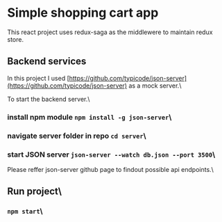 # Simple shopping cart app

This react project uses redux-saga as the middlewere to maintain redux store.

## Backend services
In this project I used [https://github.com/typicode/json-server](https://github.com/typicode/json-server) as a mock server.\

To start the backend server.\
### install npm module `npm install -g json-server`\
### navigate server folder in repo `cd server`\
### start JSON server `json-server --watch db.json --port 3500`\

Please reffer json-server github page to findout possible api endpoints.\ 

## Run project\
### `npm start`\
